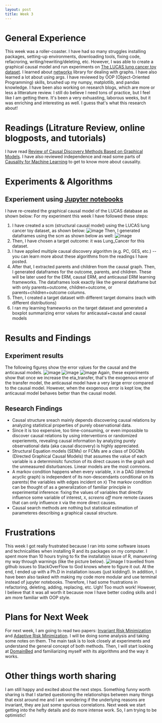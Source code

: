 ```yaml
---
layout: post
title: Week 3 
---
```

# General Experience 
This week was a roller-coaster. I have had so many struggles installing packages, setting-up environments, downloading tools, fixing code, refacroring, writing/rewriting/deleting, etc. However, I was able to create a graphical causal model and run experiments on [The LUCAS lung cancer toy dataset](http://www.causality.inf.ethz.ch/data/LUCAS.html). I learned about [networkx](https://networkx.org/) library for dealing with graphs. I have also learned a lot about using args. I have reviewed by OOP (Object-Oriented Programming) skills, brushed up my numpy, matplotlib, and pandas knowledge. I have been also working on research blogs, which are more or less a litterature review. I still do believe I need tons of practice, but I feel like I am getting there. It's been a very exhuasting, laborous weeks, but it was enriching and interesting as well. I guess that's what this research about! 
# Readings (Litrature Review,  online blogposts, and tutorials)
I have read [Review of Causal Discovery Methods Based on Graphical Models](https://www.frontiersin.org/articles/10.3389/fgene.2019.00524/full). I have also reviewed independence and read some parts of [Causality for Machine Learning](https://arxiv.org/pdf/1911.10500.pdf) to get to know more about causality.    
# Experiments & Algorithms 
## Experiement using [Jupyter notebooks](https://jupyter.org/) 
I have re-created the graphical causal model of the LUCAS database as shown below: 
For my experiment this week I have followed these steps: 
1. I have created a scm (structural causal model) using the LUCAS lung cancer toy dataset, as shown below: 
![image](https://user-images.githubusercontent.com/64815927/122841190-7e4d3c00-d2b0-11eb-9bb8-2072ee8be962.png)
Then, I generated dataframes using the scm as shown below as well: 
![image](https://user-images.githubusercontent.com/64815927/122843034-5e6b4780-d2b3-11eb-87ab-78d6c95c143d.png)
2. Then, I have chosen a target outcome: it was Lung_Cancer for this dataset. 
3. I have applied multiple causal discovery algorithm (e.g. PC, GES, etc.) -- you can learn more about these algorithms from the readings I have posted. 
4. After that, I extracted parents and children from the causal graph. Then, I generated dataframes for the outcome, parents, and children. These will be later used for the ERM, causal ERM, and anticausal ERM learning frameworks. The dataframes look exactly like the general dataframe but with only parents+outcome, children+outcome, or parents+children+outcome columns.
5. Then, I created a target dataset with different target domains (each with different distributions)
6. I ran my learning frameworks on the target dataset and generated a boxplot summarizing error values for anticausal+causal and causal models 

# Results and Findings
## Experiment results
The following figures show the error values for the causal and the anticausal models. 
![image](https://user-images.githubusercontent.com/64815927/122842507-624a9a00-d2b2-11eb-8d17-31c0a895d505.png)
![image](https://user-images.githubusercontent.com/64815927/122842536-72627980-d2b2-11eb-926e-5c66569652b0.png)
![image](https://user-images.githubusercontent.com/64815927/122842604-8c9c5780-d2b2-11eb-9772-7b9633fa6334.png)
Again, these experiments show that once we increase the eta_transfer, that's the exogenous error of the transfer model, the anticausal model have a very large error compared to the causal model. However, when the exogenous error is kept low, the anticausal model behaves better than the causal model. 
## Research  Findings
* Causal structure sreach mainly depends discovering causal relations by analyzing statistical properties of purely observational data. 
* Since it is too expensive, too time-consuming, or even impossible to discover causal relations by using interventions or randomized experiemnts, revealing causal information by analyzing purely observational data (aka causal discovery) is highly appreciated. 
* Structural Equation models (SEMs) or FCMs are a class of DGCMs (Directed Graphical Causal Models) that assumes the value of each variable is a determinisitc function of its direct causes in the graph and the unmeasured disturbances. Linear models are the most commons. 
* A markov condition happens when every variable, ```X``` in a DAG (directed acyclic graph) is independent of its non-descendants conditional on its parents( the variables with edges incident on ```X```) The markov condition can be thought of as a generalization of familiar principle in experimental inference: fixing the values of variables that directly influence some variable of interest, ```X```, _screens off_ more remote causes that can only influence ```X``` via the more direct causes. 
* Causal search methods are nothing but statistical estimation of parameteres describing a graphical causal structure. 

# Frustrations
This week I got really frustrated because I ran into some software issues and technicalities when installing R and its packages on my computer. I spent more than 10 hours trying to fix the installation issue of R, manuevring my way through warnings (like the picture below). 
![image](https://user-images.githubusercontent.com/64815927/122856160-2ff96680-d2cb-11eb-8541-757b2e2d3f99.png)
I travelled from github issues to StackOverFlow to God knows where to figure it out. At the end, I ended up with a Ph.D in installation issues (just kidding!). 
In addition, I have been also tasked with making my code more modular and use terminal instead of jupyter notebooks. Therefore, I had some frustrations in refactoring, deleting, adding, replacing, etc. Ugh! Too much work! However, I believe that it was all worth it because now I have better coding skills and I am more familiar with OOP style. 
# Plans for Next Week 
For next week, I am going to read two papers: [Invariant Risk Minimization](https://arxiv.org/abs/1907.02893) and [Adaptive Risk Minimization](https://arxiv.org/abs/2007.02931). I will be doing some analysis and taking some notes on them. The main task is to look closely at experiments and understand the general concept of both methods. Then, I will start looking at [DomainBed](https://github.com/facebookresearch/DomainBed) and familiarizing myself with its algorithms and the way it works. 
# Other things worth sharing  
I am still happy and excited about the next steps. Something funny worth sharing is that I started questioning the relationships between many things that exist around me and I am wondering if the underlying reasons are invariant, they are just some spurious correlations. Next week we start getting into the hefty details and do more intense work. So, I am trying to be optimistic! 

